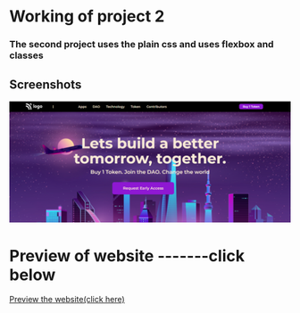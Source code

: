 # Working of project 2

### The second project uses the plain css and uses flexbox and classes

## Screenshots

![App Screenshot](./crypto.png)

# Preview of website -------click below 
[Preview the website(click here)](https://kryptomarkett.netlify.app/)